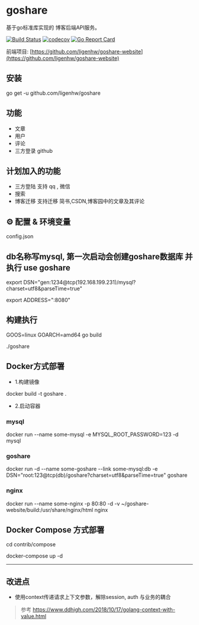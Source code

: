 # goshare

基于go标准库实现的 博客后端API服务。

[![Build Status](https://travis-ci.org/ligenhw/goshare.svg?branch=master)](https://travis-ci.org/ligenhw/goshare)
[![codecov](https://codecov.io/gh/ligenhw/goshare/branch/master/graph/badge.svg)](https://codecov.io/gh/ligenhw/goshare)
[![Go Report Card](https://goreportcard.com/badge/github.com/ligenhw/goshare)](https://goreportcard.com/report/github.com/ligenhw/goshare)

前端项目: [https://github.com/ligenhw/goshare-website](https://github.com/ligenhw/goshare-website)

## 安装

go get -u github.com/ligenhw/goshare

## 功能

* 文章
* 用户
* 评论
* 三方登录 github

## 计划加入的功能

* 三方登陆
  支持 qq , 微信
* 搜索
* 博客迁移
  支持迁移 简书,CSDN,博客园中的文章及其评论
  
## ⚙️ 配置 & 环境变量

config.json

## db名称写mysql, 第一次启动会创建goshare数据库 并执行 use goshare
export DSN="gen:1234@tcp(192.168.199.231)/mysql?charset=utf8&parseTime=true"

export ADDRESS=":8080"

## 构建执行

GOOS=linux GOARCH=amd64 go build

./goshare

## Docker方式部署

* 1.构建镜像

docker build -t goshare .

* 2.启动容器

### mysql
docker run --name some-mysql -e MYSQL_ROOT_PASSWORD=123 -d mysql

### goshare
docker run -d --name some-goshare --link some-mysql:db -e DSN="root:123@tcp(db)/goshare?charset=utf8&parseTime=true" goshare

### nginx
docker run --name some-nginx -p 80:80 -d -v  ~/goshare-website/build:/usr/share/nginx/html nginx

## Docker Compose 方式部署

cd contrib/compose

docker-compose up -d

---

## 改进点
* 使用context传递请求上下文参数，解除session, auth 与业务的耦合
>参考 https://www.ddhigh.com/2018/10/17/golang-context-with-value.html

